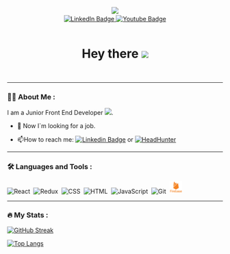 <div id="header" align="center">
  <img src="https://media.giphy.com/media/M9gbBd9nbDrOTu1Mqx/giphy.gif" width="100"/>
  <div id="badges">
  <a href="https://www.linkedin.com/in/%D0%B2%D0%BB%D0%B0%D0%B4%D0%B8%D1%81%D0%BB%D0%B0%D0%B2-%D1%81%D0%B8%D0%B4%D0%BE%D1%80%D0%BE%D0%B2-44b424252/">
    <img src="https://img.shields.io/badge/LinkedIn-blue?style=for-the-badge&logo=linkedin&logoColor=white" alt="LinkedIn Badge"/>
  </a>
  <a href="(https://www.youtube.com/channel/UCfEY7GKoFqay0Ze5oC7fBJA">
    <img src="https://img.shields.io/badge/YouTube-red?style=for-the-badge&logo=youtube&logoColor=white" alt="Youtube Badge"/>
  </a>
</div>
<img src="https://komarev.com/ghpvc/?username=ylquiorra&style=flat-square&color=blue" alt=""/>
  <h1>
  Hey there
  <img src="https://media.giphy.com/media/hvRJCLFzcasrR4ia7z/giphy.gif" width="30px"/>
</h1>
</div>
<div align="center">
  <img src="https://media.giphy.com/media/u2pmTWUi0MXjyrMaVj/giphy.gif" alt=""/>
</div>

---

### :woman_technologist: About Me :
I am a Junior Front End Developer <img src="https://media.giphy.com/media/WUlplcMpOCEmTGBtBW/giphy.gif" width="30">.

- :telescope: Now I`m looking for a job.

- :mailbox:How to reach me: [![Linkedin Badge](https://img.shields.io/badge/LinkedIn-0077B5?style=for-the-badge&logo=linkedin&logoColor=white)](https://www.linkedin.com/in/%D0%B2%D0%BB%D0%B0%D0%B4%D0%B8%D1%81%D0%BB%D0%B0%D0%B2-%D1%81%D0%B8%D0%B4%D0%BE%D1%80%D0%BE%D0%B2-44b424252/) or [![HeadHunter](https://img.shields.io/badge/website-000000?style=for-the-badge&logo=About.me&logoColor=white)](https://hh.ru/resume/41643b38ff0b4944700039ed1f4c743567576c?from=share_ios)

---

### :hammer_and_wrench: Languages and Tools :
<div>
  <img src="https://img.shields.io/badge/React-20232A?style=for-the-badge&logo=react&logoColor=61DAFB" title="React" alt="React"/>&nbsp;
  <img src="https://img.shields.io/badge/Redux-593D88?style=for-the-badge&logo=redux&logoColor=white" title="Redux" alt="Redux " />&nbsp;
  <img src="https://img.shields.io/badge/CSS3-1572B6?style=for-the-badge&logo=css3&logoColor=white"  title="CSS3" alt="CSS" />&nbsp;
  <img src="https://img.shields.io/badge/HTML5-E34F26?style=for-the-badge&logo=html5&logoColor=white" title="HTML5" alt="HTML" />&nbsp;
  <img src="https://img.shields.io/badge/JavaScript-F7DF1E?style=for-the-badge&logo=javascript&logoColor=black" title="JavaScript" alt="JavaScript" />&nbsp;
  <img src="https://img.shields.io/badge/GIT-E44C30?style=for-the-badge&logo=git&logoColor=white" title="Git" **alt="Git"/>&nbsp;
  <img src="https://github.com/devicons/devicon/blob/master/icons/firebase/firebase-plain-wordmark.svg" title="Firebase" alt="Firebase" wigth='30px' height='30px'/>
</div>

---

### :fire: My Stats :

[![GitHub Streak](http://github-readme-streak-stats.herokuapp.com?user=ylquiorra&theme=react&date_format=j%20M%5B%20Y%5D)](https://git.io/streak-stats)

[![Top Langs](https://github-readme-stats.vercel.app/api/top-langs/?username=ylquiorra&layout=compact&theme=vision-friendly-dark)](https://github.com/anuraghazra/github-readme-stats)


